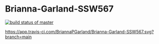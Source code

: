 # Brianna-Garland-SSW567

[![build status of master](https://app.travis-ci.com/BriannaPGarland/Brianna-Garland-SSW567.svg?branch=main)](https://travis-ci.com/BriannaPGarland/Brianna-Garland-SSW567)


https://app.travis-ci.com/BriannaPGarland/Brianna-Garland-SSW567.svg?branch=main
